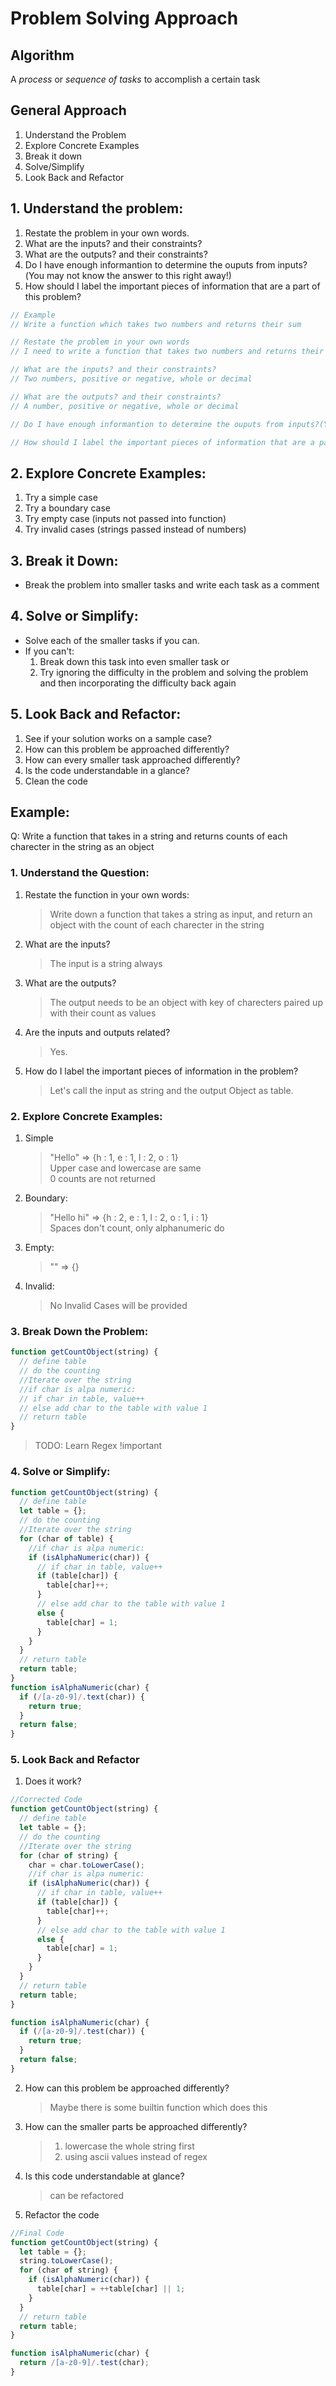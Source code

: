 # Problem Solving Approach

## Algorithm

A _process_ or _sequence of tasks_ to accomplish a certain task

## General Approach

1. Understand the Problem
2. Explore Concrete Examples
3. Break it down
4. Solve/Simplify
5. Look Back and Refactor

## 1. Understand the problem:

1. Restate the problem in your own words.
2. What are the inputs? and their constraints?
3. What are the outputs? and their constraints?
4. Do I have enough informantion to determine the ouputs from inputs?(You may not know the answer to this right away!)
5. How should I label the important pieces of information that are a part of this problem?

```js
// Example
// Write a function which takes two numbers and returns their sum

// Restate the problem in your own words
// I need to write a function that takes two numbers and returns their sum

// What are the inputs? and their constraints?
// Two numbers, positive or negative, whole or decimal

// What are the outputs? and their constraints?
// A number, positive or negative, whole or decimal

// Do I have enough informantion to determine the ouputs from inputs?(You may not know the answer to this right away!e

// How should I label the important pieces of information that are a part of this problem?
```

## 2. Explore Concrete Examples:

1. Try a simple case
2. Try a boundary case
3. Try empty case (inputs not passed into function)
4. Try invalid cases (strings passed instead of numbers)

## 3. Break it Down:

- Break the problem into smaller tasks and write each task as a comment

## 4. Solve or Simplify:

- Solve each of the smaller tasks if you can.
- If you can't:
  1.  Break down this task into even smaller task or
  2.  Try ignoring the difficulty in the problem and solving the problem and then incorporating the difficulty back again

## 5. Look Back and Refactor:

1. See if your solution works on a sample case?
2. How can this problem be approached differently?
3. How can every smaller task approached differently?
4. Is the code understandable in a glance?
5. Clean the code

## Example:

Q: Write a function that takes in a string and returns counts of each charecter in the string as an object

### 1. Understand the Question:

1. Restate the function in your own words:

   > Write down a function that takes a string as input, and return an object with the count of each charecter in the string

2. What are the inputs?

   > The input is a string always

3. What are the outputs?

   > The output needs to be an object with key of charecters paired up with their count as values

4. Are the inputs and outputs related?

   > Yes.

5. How do I label the important pieces of information in the problem?
   > Let's call the input as string and the output Object as table.

### 2. Explore Concrete Examples:

1. Simple
   > "Hello" => {h : 1, e : 1, l : 2, o : 1}<br>
   > Upper case and lowercase are same<br>
   > 0 counts are not returned
2. Boundary:
   > "Hello hi" => {h : 2, e : 1, l : 2, o : 1, i : 1}<br>
   > Spaces don't count, only alphanumeric do
3. Empty:
   > "" => {}
4. Invalid:
   > No Invalid Cases will be provided

### 3. Break Down the Problem:

```javascript
function getCountObject(string) {
  // define table
  // do the counting
  //Iterate over the string
  //if char is alpa numeric:
  // if char in table, value++
  // else add char to the table with value 1
  // return table
}
```

> TODO: Learn Regex !important

### 4. Solve or Simplify:

```javascript
function getCountObject(string) {
  // define table
  let table = {};
  // do the counting
  //Iterate over the string
  for (char of table) {
    //if char is alpa numeric:
    if (isAlphaNumeric(char)) {
      // if char in table, value++
      if (table[char]) {
        table[char]++;
      }
      // else add char to the table with value 1
      else {
        table[char] = 1;
      }
    }
  }
  // return table
  return table;
}
function isAlphaNumeric(char) {
  if (/[a-z0-9]/.text(char)) {
    return true;
  }
  return false;
}
```

### 5. Look Back and Refactor

1. Does it work?

```javascript
//Corrected Code
function getCountObject(string) {
  // define table
  let table = {};
  // do the counting
  //Iterate over the string
  for (char of string) {
    char = char.toLowerCase();
    //if char is alpa numeric:
    if (isAlphaNumeric(char)) {
      // if char in table, value++
      if (table[char]) {
        table[char]++;
      }
      // else add char to the table with value 1
      else {
        table[char] = 1;
      }
    }
  }
  // return table
  return table;
}

function isAlphaNumeric(char) {
  if (/[a-z0-9]/.test(char)) {
    return true;
  }
  return false;
}
```

2. How can this problem be approached differently?

   > Maybe there is some builtin function which does this

3. How can the smaller parts be approached differently?

   > 1. lowercase the whole string first
   > 2. using ascii values instead of regex

4. Is this code understandable at glance?

   > can be refactored

5. Refactor the code

```javascript
//Final Code
function getCountObject(string) {
  let table = {};
  string.toLowerCase();
  for (char of string) {
    if (isAlphaNumeric(char)) {
      table[char] = ++table[char] || 1;
    }
  }
  // return table
  return table;
}

function isAlphaNumeric(char) {
  return /[a-z0-9]/.test(char);
}
```
